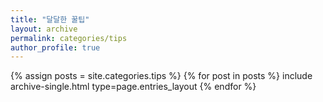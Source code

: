 ```yaml
---
title: "달달한 꿀팁"
layout: archive
permalink: categories/tips
author_profile: true
---
```



{% assign posts = site.categories.tips %}
{% for post in posts %} 
 include archive-single.html type=page.entries_layout
{% endfor %}
